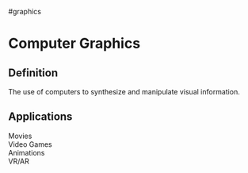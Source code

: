 
#graphics 

# Computer Graphics

## Definition

The use of computers to synthesize and manipulate visual information.

## Applications

Movies  
Video Games  
Animations  
VR/AR
